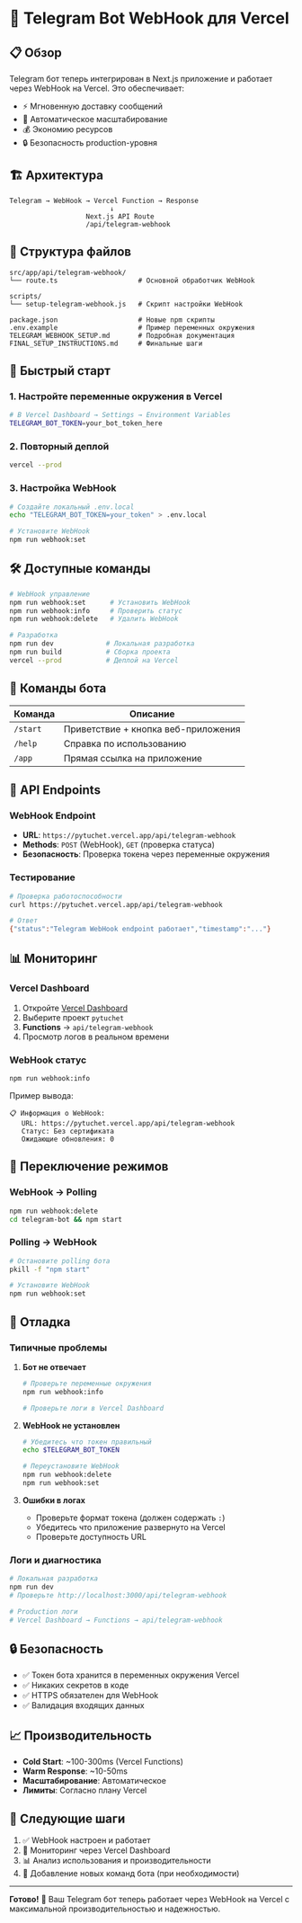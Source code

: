 # 🤖 Telegram Bot WebHook для Vercel

## 📋 Обзор

Telegram бот теперь интегрирован в Next.js приложение и работает через WebHook на Vercel. Это обеспечивает:

- ⚡ Мгновенную доставку сообщений
- 🚀 Автоматическое масштабирование
- 💰 Экономию ресурсов
- 🔒 Безопасность production-уровня

## 🏗️ Архитектура

```
Telegram → WebHook → Vercel Function → Response
                         ↓
                   Next.js API Route
                   /api/telegram-webhook
```

## 📁 Структура файлов

```
src/app/api/telegram-webhook/
└── route.ts                    # Основной обработчик WebHook

scripts/
└── setup-telegram-webhook.js   # Скрипт настройки WebHook

package.json                    # Новые npm скрипты
.env.example                    # Пример переменных окружения
TELEGRAM_WEBHOOK_SETUP.md       # Подробная документация
FINAL_SETUP_INSTRUCTIONS.md     # Финальные шаги
```

## 🚀 Быстрый старт

### 1. Настройте переменные окружения в Vercel

```bash
# В Vercel Dashboard → Settings → Environment Variables
TELEGRAM_BOT_TOKEN=your_bot_token_here
```

### 2. Повторный деплой

```bash
vercel --prod
```

### 3. Настройка WebHook

```bash
# Создайте локальный .env.local
echo "TELEGRAM_BOT_TOKEN=your_token" > .env.local

# Установите WebHook
npm run webhook:set
```

## 🛠️ Доступные команды

```bash
# WebHook управление
npm run webhook:set      # Установить WebHook
npm run webhook:info     # Проверить статус
npm run webhook:delete   # Удалить WebHook

# Разработка
npm run dev             # Локальная разработка
npm run build           # Сборка проекта
vercel --prod           # Деплой на Vercel
```

## 🤖 Команды бота

| Команда | Описание |
|---------|----------|
| `/start` | Приветствие + кнопка веб-приложения |
| `/help` | Справка по использованию |
| `/app` | Прямая ссылка на приложение |

## 🔧 API Endpoints

### WebHook Endpoint
- **URL**: `https://pytuchet.vercel.app/api/telegram-webhook`
- **Methods**: `POST` (WebHook), `GET` (проверка статуса)
- **Безопасность**: Проверка токена через переменные окружения

### Тестирование
```bash
# Проверка работоспособности
curl https://pytuchet.vercel.app/api/telegram-webhook

# Ответ
{"status":"Telegram WebHook endpoint работает","timestamp":"..."}
```

## 📊 Мониторинг

### Vercel Dashboard
1. Откройте [Vercel Dashboard](https://vercel.com/dashboard)
2. Выберите проект `pytuchet`
3. **Functions** → `api/telegram-webhook`
4. Просмотр логов в реальном времени

### WebHook статус
```bash
npm run webhook:info
```

Пример вывода:
```
📋 Информация о WebHook:
   URL: https://pytuchet.vercel.app/api/telegram-webhook
   Статус: Без сертификата
   Ожидающие обновления: 0
```

## 🔄 Переключение режимов

### WebHook → Polling
```bash
npm run webhook:delete
cd telegram-bot && npm start
```

### Polling → WebHook
```bash
# Остановите polling бота
pkill -f "npm start"

# Установите WebHook
npm run webhook:set
```

## 🐛 Отладка

### Типичные проблемы

1. **Бот не отвечает**
   ```bash
   # Проверьте переменные окружения
   npm run webhook:info
   
   # Проверьте логи в Vercel Dashboard
   ```

2. **WebHook не установлен**
   ```bash
   # Убедитесь что токен правильный
   echo $TELEGRAM_BOT_TOKEN
   
   # Переустановите WebHook
   npm run webhook:delete
   npm run webhook:set
   ```

3. **Ошибки в логах**
   - Проверьте формат токена (должен содержать `:`)
   - Убедитесь что приложение развернуто на Vercel
   - Проверьте доступность URL

### Логи и диагностика

```bash
# Локальная разработка
npm run dev
# Проверьте http://localhost:3000/api/telegram-webhook

# Production логи
# Vercel Dashboard → Functions → api/telegram-webhook
```

## 🔒 Безопасность

- ✅ Токен бота хранится в переменных окружения Vercel
- ✅ Никаких секретов в коде
- ✅ HTTPS обязателен для WebHook
- ✅ Валидация входящих данных

## 📈 Производительность

- **Cold Start**: ~100-300ms (Vercel Functions)
- **Warm Response**: ~10-50ms
- **Масштабирование**: Автоматическое
- **Лимиты**: Согласно плану Vercel

## 🎯 Следующие шаги

1. ✅ WebHook настроен и работает
2. 🔄 Мониторинг через Vercel Dashboard
3. 📊 Анализ использования и производительности
4. 🚀 Добавление новых команд бота (при необходимости)

---

**Готово!** 🎉 Ваш Telegram бот теперь работает через WebHook на Vercel с максимальной производительностью и надежностью.